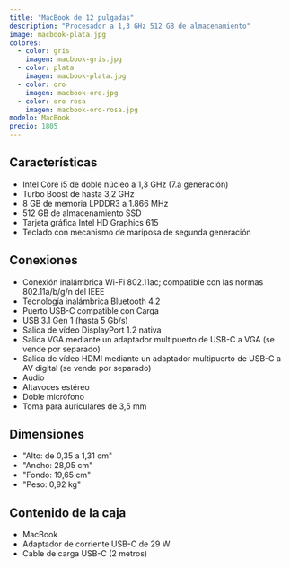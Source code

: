 ```yaml
---
title: "MacBook de 12 pulgadas"
description: "Procesador a 1,3 GHz 512 GB de almacenamiento"
image: macbook-plata.jpg
colores:
  - color: gris
    imagen: macbook-gris.jpg
  - color: plata
    imagen: macbook-plata.jpg
  - color: oro
    imagen: macbook-oro.jpg
  - color: oro rosa
    imagen: macbook-oro-rosa.jpg
modelo: MacBook
precio: 1805
---
```


## Características

  - Intel Core i5 de doble núcleo a 1,3 GHz (7.a generación)
  - Turbo Boost de hasta 3,2 GHz
  - 8 GB de memoria LPDDR3 a 1.866 MHz
  - 512 GB de almacenamiento SSD
  - Tarjeta gráfica Intel HD Graphics 615
  - Teclado con mecanismo de mariposa de segunda generación

## Conexiones

  - Conexión inalámbrica Wi-Fi 802.11ac; compatible con las normas 802.11a/b/g/n del IEEE
  - Tecnología inalámbrica Bluetooth 4.2
  - Puerto USB-C compatible con Carga
  - USB 3.1 Gen 1 (hasta 5 Gb/s)
  - Salida de vídeo DisplayPort 1.2 nativa
  - Salida VGA mediante un adaptador multipuerto de USB-C a VGA (se vende por separado)
  - Salida de vídeo HDMI mediante un adaptador multipuerto de USB-C a AV digital (se vende por separado)
  - Audio
  - Altavoces estéreo
  - Doble micrófono
  - Toma para auriculares de 3,5 mm

## Dimensiones
  - "Alto: de 0,35 a 1,31 cm"
  - "Ancho: 28,05 cm"
  - "Fondo: 19,65 cm"
  - "Peso: 0,92 kg"

## Contenido de la caja

  - MacBook
  - Adaptador de corriente USB-C de 29 W
  - Cable de carga USB-C (2 metros)
